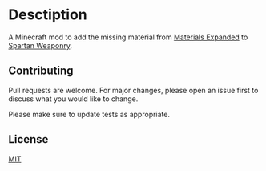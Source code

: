 # Desctiption

A Minecraft mod to add the missing material from [Materials Expanded](https://www.curseforge.com/minecraft/mc-mods/matex) to [Spartan Weaponry](https://www.curseforge.com/minecraft/mc-mods/spartan-weaponry).

## Contributing
Pull requests are welcome. For major changes, please open an issue first to discuss what you would like to change.

Please make sure to update tests as appropriate.

## License
[MIT](https://choosealicense.com/licenses/mit/)